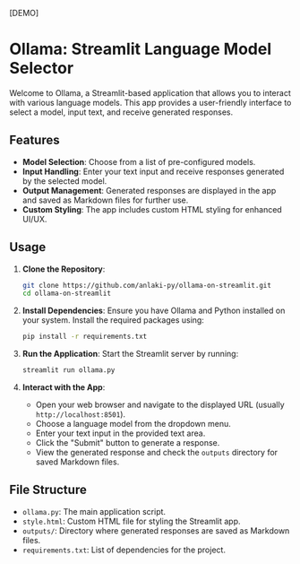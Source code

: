 [DEMO]
# Ollama: Streamlit Language Model Selector

Welcome to Ollama, a Streamlit-based application that allows you to interact with various language models. This app provides a user-friendly interface to select a model, input text, and receive generated responses.

## Features

- **Model Selection**: Choose from a list of pre-configured models.
- **Input Handling**: Enter your text input and receive responses generated by the selected model.
- **Output Management**: Generated responses are displayed in the app and saved as Markdown files for further use.
- **Custom Styling**: The app includes custom HTML styling for enhanced UI/UX.

## Usage

1. **Clone the Repository**:
    ```sh
    git clone https://github.com/anlaki-py/ollama-on-streamlit.git
    cd ollama-on-streamlit
    ```

2. **Install Dependencies**:
    Ensure you have Ollama and Python installed on your system. Install the required packages using:
    ```sh
    pip install -r requirements.txt
    ```

3. **Run the Application**:
    Start the Streamlit server by running:
    ```sh
    streamlit run ollama.py
    ```

4. **Interact with the App**:
    - Open your web browser and navigate to the displayed URL (usually `http://localhost:8501`).
    - Choose a language model from the dropdown menu.
    - Enter your text input in the provided text area.
    - Click the "Submit" button to generate a response.
    - View the generated response and check the `outputs` directory for saved Markdown files.

## File Structure

- `ollama.py`: The main application script.
- `style.html`: Custom HTML file for styling the Streamlit app.
- `outputs/`: Directory where generated responses are saved as Markdown files.
- `requirements.txt`: List of dependencies for the project.
